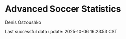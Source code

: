# Advanced Soccer Statistics
Denis Ostroushko

<!-- gfm -->

Last successful data update: 2025-10-06 16:23:53 CST
